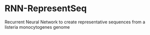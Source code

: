 # RNN-RepresentSeq
Recurrent Neural Network to create representative sequences from a listeria monocytogenes genome
